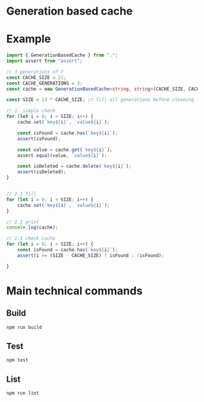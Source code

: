 Generation based cache
==================================

# Example


```ts
import { GenerationBasedCache } from ".";
import assert from "assert";

// 3 generations of 7
const CACHE_SIZE = 21;
const CACHE_GENERATIONS = 3;
const cache = new GenerationBasedCache<string, string>(CACHE_SIZE, CACHE_GENERATIONS);

const SIZE = 13 * CACHE_SIZE; // fill all generations before cleaning

// 1. simple check
for (let i = 0; i < SIZE; i++) {
    cache.set(`key${i}`, `value${i}`);

    const isFound = cache.has(`key${i}`);
    assert(isFound);

    const value = cache.get(`key${i}`);
    assert.equal(value, `value${i}`);

    const isDeleted = cache.delete(`key${i}`);
    assert(isDeleted);
}


// 2.1 fill
for (let i = 0; i < SIZE; i++) {
    cache.set(`key${i}`, `value${i}`);
}

// 2.2 print
console.log(cache);

// 2.3 check cache
for (let i = 0; i < SIZE; i++) {
    const isFound = cache.has(`key${i}`);
    assert(i >= (SIZE - CACHE_SIZE) ? isFound : !isFound);

}
```

# Main technical commands

## Build

```sh
npm run build
```


## Test

```sh
npm test
```

## List

```sh
npm run lint
```
